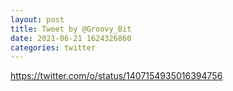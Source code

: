 ```yaml
--- 
layout: post 
title: Tweet by @Groovy_Bit 
date: 2021-06-21 1624326860 
categories: twitter 
--- 
```

https://twitter.com/o/status/1407154935016394756